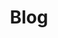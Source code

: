 ---
view: category
lang: en
order: 1      # Order of display in list categories
top: true     # Include category in navigation Top
title: Blog
description: 开发博客的技术总结，不定时更新
slug: blog
meta:
  - property: og:image
    content: /image-social-share.png
  - name: twitter:image
    content: /image-social-share.png
---